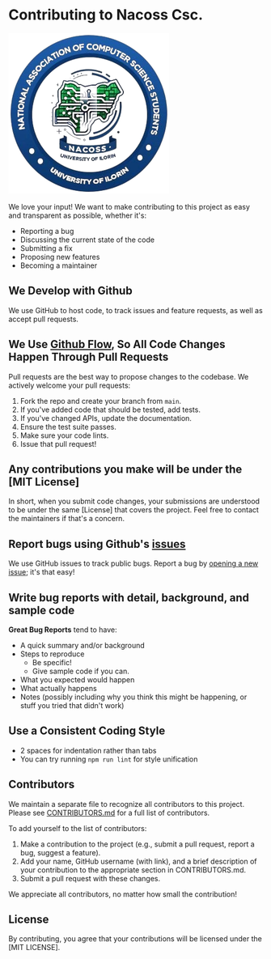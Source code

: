 # Contributing to Nacoss Csc.

![Project logo](/frontend/src/assets/nacoss_csc_logo.png "Nacoss Unilorin")

We love your input! We want to make contributing to this project as easy and transparent as possible, whether it's:

- Reporting a bug
- Discussing the current state of the code
- Submitting a fix
- Proposing new features
- Becoming a maintainer

## We Develop with Github

We use GitHub to host code, to track issues and feature requests, as well as accept pull requests.

## We Use [Github Flow](https://guides.github.com/introduction/flow/index.html), So All Code Changes Happen Through Pull Requests

Pull requests are the best way to propose changes to the codebase. We actively welcome your pull requests:

1. Fork the repo and create your branch from `main`.
2. If you've added code that should be tested, add tests.
3. If you've changed APIs, update the documentation.
4. Ensure the test suite passes.
5. Make sure your code lints.
6. Issue that pull request!

## Any contributions you make will be under the [MIT License]

In short, when you submit code changes, your submissions are understood to be under the same [License] that covers the
project. Feel free to contact the maintainers if that's a concern.

## Report bugs using Github's [issues](https://github.com/Banji0x/Nacoss_CSC/issues)

We use GitHub issues to track public bugs. Report a bug
by [opening a new issue](https://github.com/Banji0x/Nacoss_CSC/issues/new); it's that easy!

## Write bug reports with detail, background, and sample code

**Great Bug Reports** tend to have:

- A quick summary and/or background
- Steps to reproduce
    - Be specific!
    - Give sample code if you can.
- What you expected would happen
- What actually happens
- Notes (possibly including why you think this might be happening, or stuff you tried that didn't work)

## Use a Consistent Coding Style

* 2 spaces for indentation rather than tabs
* You can try running `npm run lint` for style unification

## Contributors

We maintain a separate file to recognize all contributors to this project. Please see [CONTRIBUTORS.md](CONTRIBUTORS.md)
for a full list of contributors.

To add yourself to the list of contributors:

1. Make a contribution to the project (e.g., submit a pull request, report a bug, suggest a feature).
2. Add your name, GitHub username (with link), and a brief description of your contribution to the appropriate section
   in CONTRIBUTORS.md.
3. Submit a pull request with these changes.

We appreciate all contributors, no matter how small the contribution!

## License

By contributing, you agree that your contributions will be licensed under the [MIT LICENSE].
